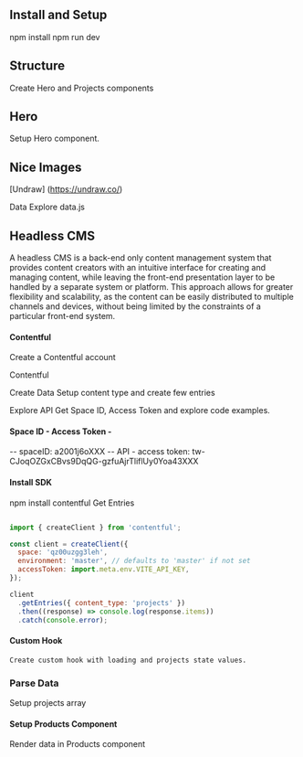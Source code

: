 ## Install and Setup
npm install
npm run dev
## Structure
Create Hero and Projects components

## Hero
Setup Hero component.

## Nice Images
 [Undraw] (https://undraw.co/)

Data
Explore data.js

## Headless CMS
A headless CMS is a back-end only content management system that provides content creators with an intuitive interface for creating and managing content, while leaving the front-end presentation layer to be handled by a separate system or platform. This approach allows for greater flexibility and scalability, as the content can be easily distributed to multiple channels and devices, without being limited by the constraints of a particular front-end system.

#### Contentful
Create a Contentful account

Contentful

Create Data
Setup content type and create few entries

Explore API
Get Space ID, Access Token and explore code examples.

#### Space ID - Access Token -
-- spaceID: a2001j6oXXX
-- API - access token: tw-CJoqOZGxCBvs9DqQG-gzfuAjrTliflUy0Yoa43XXX

#### Install SDK
npm install contentful
Get Entries

``` js

import { createClient } from 'contentful';

const client = createClient({
  space: 'qz00uzgg3leh',
  environment: 'master', // defaults to 'master' if not set
  accessToken: import.meta.env.VITE_API_KEY,
});

client
  .getEntries({ content_type: 'projects' })
  .then((response) => console.log(response.items))
  .catch(console.error);

```

#### Custom Hook
    Create custom hook with loading and projects state values.

### Parse Data
Setup projects array

#### Setup Products Component
Render data in Products component